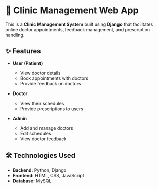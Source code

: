 # 🏥 Clinic Management Web App

This is a **Clinic Management System** built using **Django** that facilitates online doctor appointments, feedback management, and prescription handling.

## ✨ Features
- **User (Patient)**
  - View doctor details
  - Book appointments with doctors
  - Provide feedback on doctors
  
- **Doctor**
  - View their schedules
  - Provide prescriptions to users

- **Admin**
  - Add and manage doctors
  - Edit schedules
  - View doctor feedback

## 🛠️ Technologies Used
- **Backend:** Python, Django
- **Frontend:** HTML, CSS, JavaScript
- **Database:** MySQL


